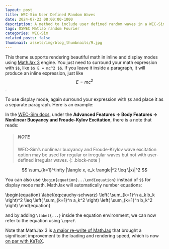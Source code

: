```yaml
---
layout: post
title: WEC-Sim User Defined Random Waves
date: 2024-07-23 08:00:00-1000
description: A method to include user defined random waves in a WEC-Sim simulation
tags: OSWEC Matlab random Fourier 
categories: WEC-Sim
related_posts: false
thumbnail: assets/img/blog_thumbnails/9.jpg
---
```


This theme supports rendering beautiful math in inline and display modes using [MathJax 3](https://www.mathjax.org/) engine. You just need to surround your math expression with `$$`, like `$$ E = mc^2 $$`. If you leave it inside a paragraph, it will produce an inline expression, just like $$ E = mc^2 $$.

To use display mode, again surround your expression with `$$` and place it as a separate paragraph. Here is an example:

In the [WEC-Sim docs](https://wec-sim.github.io/WEC-Sim/main/index.html), under the **Advanced Features -> Body Features -> Nonlinear Buoyancy and Froude-Kylov Excitation**, there is a note that reads:
> ##### NOTE
>
> WEC-Sim’s nonlinear buoyancy and Froude-Krylov wave excitation option may be used for regular or irregular waves but not with user-defined irregular waves.
{: .block-note }

$$
\sum_{k=1}^\infty |\langle x, e_k \rangle|^2 \leq \|x\|^2
$$

You can also use `\begin{equation}...\end{equation}` instead of `$$` for display mode math.
MathJax will automatically number equations:

\begin{equation}
\label{eq:cauchy-schwarz}
\left( \sum_{k=1}^n a_k b_k \right)^2 \leq \left( \sum_{k=1}^n a_k^2 \right) \left( \sum_{k=1}^n b_k^2 \right)
\end{equation}

and by adding `\label{...}` inside the equation environment, we can now refer to the equation using `\eqref`.

Note that MathJax 3 is [a major re-write of MathJax](https://docs.mathjax.org/en/latest/upgrading/whats-new-3.0.html) that brought a significant improvement to the loading and rendering speed, which is now [on par with KaTeX](http://www.intmath.com/cg5/katex-mathjax-comparison.php).
